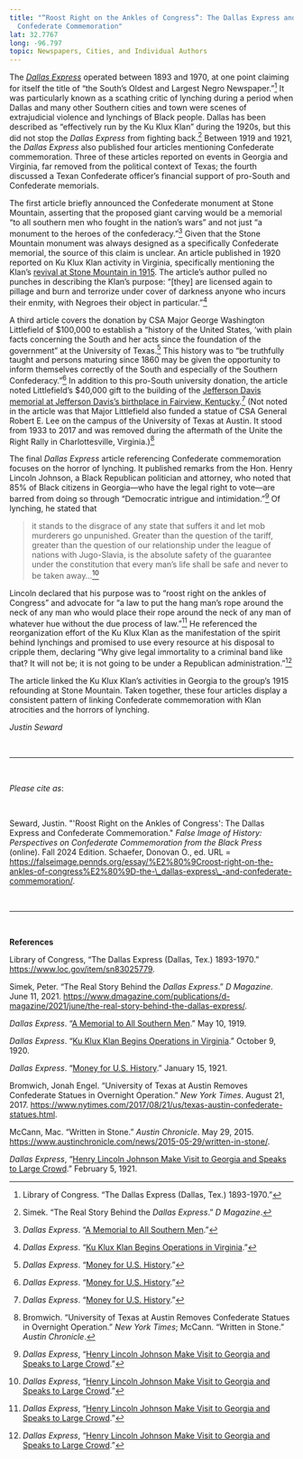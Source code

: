 ```yaml
---
title: "“Roost Right on the Ankles of Congress”: The Dallas Express and
  Confederate Commemoration"
lat: 32.7767
long: -96.797
topic: Newspapers, Cities, and Individual Authors
---
```

The *[Dallas Express](https://www.loc.gov/item/sn83025779/?st=calendar&year=1919)* operated between 1893 and 1970, at one point claiming for itself the title of “the South’s Oldest and Largest Negro Newspaper.”[^1] It was particularly known as a scathing critic of lynching during a period when Dallas and many other Southern cities and town were scenes of extrajudicial violence and lynchings of Black people. Dallas has been described as “effectively run by the Ku Klux Klan” during the 1920s, but this did not stop the *Dallas Express* from fighting back.[^2] Between 1919 and 1921, the *Dallas Express* also published four articles mentioning Confederate commemoration. Three of these articles reported on events in Georgia and Virginia, far removed from the political context of Texas; the fourth discussed a Texan Confederate officer’s financial support of pro-South and Confederate memorials.

The first article briefly announced the Confederate monument at Stone Mountain, asserting that the proposed giant carving would be a memorial “to all southern men who fought in the nation’s wars” and not just “a monument to the heroes of the confederacy.”[^3] Given that the Stone Mountain monument was always designed as a specifically Confederate memorial, the source of this claim is unclear. An article published in 1920 reported on Ku Klux Klan activity in Virginia, specifically mentioning the Klan’s [revival at Stone Mountain in 1915](https://falseimage.pennds.org/essay/the-birthplace-of-the-klan/). The article’s author pulled no punches in describing the Klan’s purpose: “\[they] are licensed again to pillage and burn and terrorize under cover of darkness anyone who incurs their enmity, with Negroes their object in particular.”[^4]

A third article covers the donation by CSA Major George Washington Littlefield of $100,000 to establish a “history of the United States, ‘with plain facts concerning the South and her acts since the foundation of the government” at the University of Texas.[^5] This history was to “be truthfully taught and persons maturing since 1860 may be given the opportunity to inform themselves correctly of the South and especially of the Southern Confederacy.”[^6] In addition to this pro-South university donation, the article noted Littlefield’s $40,000 gift to the building of the [Jefferson Davis memorial at Jefferson Davis’s birthplace in Fairview, Kentucky](https://falseimage.pennds.org/essay/fairview,-ky-monument-to-davis/).[^7] (Not noted in the article was that Major Littlefield also funded a statue of CSA General Robert E. Lee on the campus of the University of Texas at Austin. It stood from 1933 to 2017 and was removed during the aftermath of the Unite the Right Rally in Charlottesville, Virginia.)[^8]

The final *Dallas Express* article referencing Confederate commemoration focuses on the horror of lynching. It published remarks from the Hon. Henry Lincoln Johnson, a Black Republican politician and attorney, who noted that 85% of Black citizens in Georgia—who have the legal right to vote—are barred from doing so through “Democratic intrigue and intimidation.”[^9] Of lynching, he stated that

> it stands to the disgrace of any state that suffers it and let mob murderers go unpunished. Greater than the question of the tariff, greater than the question of our relationship under the league of nations with Jugo-Slavia, is the absolute safety of the guarantee under the constitution that every man’s life shall be safe and never to be taken away…[^10]

Lincoln declared that his purpose was to “roost right on the ankles of Congress” and advocate for “a law to put the hang man’s rope around the neck of any man who would place their rope around the neck of any man of whatever hue without the due process of law.”[^11] He referenced the reorganization effort of the Ku Klux Klan as the manifestation of the spirit behind lynchings and promised to use every resource at his disposal to cripple them, declaring “Why give legal immortality to a criminal band like that? It will not be; it is not going to be under a Republican administration.”[^12]

The article linked the Ku Klux Klan’s activities in Georgia to the group’s 1915 refounding at Stone Mountain. Taken together, these four articles display a consistent pattern of linking Confederate commemoration with Klan atrocities and the horrors of lynching.

*Justin Seward*

<br>

<hr>

<br>

*Please cite as*: 

<br>

Seward, Justin. "'Roost Right on the Ankles of Congress': The Dallas Express and Confederate Commemoration." *False Image of History: Perspectives on Confederate Commemoration from the Black Press* (online). Fall 2024 Edition. Schaefer, Donovan O., ed. URL = https://falseimage.pennds.org/essay/%E2%80%9Croost-right-on-the-ankles-of-congress%E2%80%9D-the-\_dallas-express\_-and-confederate-commemoration/.

<br>

<hr>

<br>

**References**

Library of Congress, “The Dallas Express (Dallas, Tex.) 1893-1970.” <https://www.loc.gov/item/sn83025779>.

Simek, Peter. “The Real Story Behind the *Dallas Express*.” *D Magazine*. June 11, 2021. <https://www.dmagazine.com/publications/d-magazine/2021/june/the-real-story-behind-the-dallas-express/>.

*Dallas Express*. “[A Memorial to All Southern Men](https://www.loc.gov/item/sn83025779/1919-05-10/ed-1/).” May 10, 1919.

*Dallas Express*. “[Ku Klux Klan Begins Operations in Virginia](https://www.loc.gov/item/sn83025779/1920-10-09/ed-1/).” October 9, 1920.

*Dallas Express*. “[Money for U.S. History](https://www.loc.gov/item/sn83025779/1921-01-15/ed-1/).” January 15, 1921.

Bromwich, Jonah Engel. “University of Texas at Austin Removes Confederate Statues in Overnight
Operation.” *New York Times*. August 21, 2017. <https://www.nytimes.com/2017/08/21/us/texas-austin-confederate-statues.html>.

McCann, Mac. “Written in Stone.” *Austin Chronicle*. May 29, 2015. <https://www.austinchronicle.com/news/2015-05-29/written-in-stone/>.

*Dallas Express*, “[Henry Lincoln Johnson Make Visit to Georgia and Speaks to Large Crowd](https://www.loc.gov/item/sn83025779/1921-02-05/ed-1/).” February 5, 1921.

[^1]: Library of Congress. “The Dallas Express (Dallas, Tex.) 1893-1970.”
[^2]: Simek. “The Real Story Behind the *Dallas Express*.” *D Magazine*.
[^3]: *Dallas Express*. “[A Memorial to All Southern Men](https://www.loc.gov/item/sn83025779/1919-05-10/ed-1/).”
[^4]: *Dallas Express*. “[Ku Klux Klan Begins Operations in Virginia](https://www.loc.gov/item/sn83025779/1920-10-09/ed-1/).”
[^5]: *Dallas Express*. “[Money for U.S. History](https://www.loc.gov/item/sn83025779/1921-01-15/ed-1/).”
[^6]: *Dallas Express*. “[Money for U.S. History](https://www.loc.gov/item/sn83025779/1921-01-15/ed-1/).”
[^7]: *Dallas Express*. “[Money for U.S. History](https://www.loc.gov/item/sn83025779/1921-01-15/ed-1/).”
[^8]: Bromwich. “University of Texas at Austin Removes Confederate Statues in Overnight Operation.” *New York Times*; McCann. “Written in Stone.” *Austin Chronicle*.
[^9]: *Dallas Express*, “[Henry Lincoln Johnson Make Visit to Georgia and Speaks to Large Crowd](https://www.loc.gov/item/sn83025779/1921-02-05/ed-1/).”
[^10]: *Dallas Express*, “[Henry Lincoln Johnson Make Visit to Georgia and Speaks to Large Crowd](https://www.loc.gov/item/sn83025779/1921-02-05/ed-1/).”
[^11]: *Dallas Express*, “[Henry Lincoln Johnson Make Visit to Georgia and Speaks to Large Crowd](https://www.loc.gov/item/sn83025779/1921-02-05/ed-1/).”
[^12]: *Dallas Express*, “[Henry Lincoln Johnson Make Visit to Georgia and Speaks to Large Crowd](https://www.loc.gov/item/sn83025779/1921-02-05/ed-1/).”
